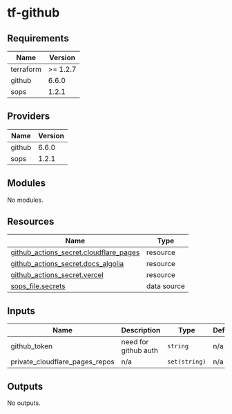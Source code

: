 # tf-github

<!-- BEGIN_TF_DOCS -->
## Requirements

| Name | Version |
|------|---------|
| terraform | >= 1.2.7 |
| github | 6.6.0 |
| sops | 1.2.1 |

## Providers

| Name | Version |
|------|---------|
| github | 6.6.0 |
| sops | 1.2.1 |

## Modules

No modules.

## Resources

| Name | Type |
|------|------|
| [github_actions_secret.cloudflare_pages](https://registry.terraform.io/providers/integrations/github/6.6.0/docs/resources/actions_secret) | resource |
| [github_actions_secret.docs_algolia](https://registry.terraform.io/providers/integrations/github/6.6.0/docs/resources/actions_secret) | resource |
| [github_actions_secret.vercel](https://registry.terraform.io/providers/integrations/github/6.6.0/docs/resources/actions_secret) | resource |
| [sops_file.secrets](https://registry.terraform.io/providers/carlpett/sops/1.2.1/docs/data-sources/file) | data source |

## Inputs

| Name | Description | Type | Default | Required |
|------|-------------|------|---------|:--------:|
| github\_token | need for github auth | `string` | n/a | yes |
| private\_cloudflare\_pages\_repos | n/a | `set(string)` | n/a | yes |

## Outputs

No outputs.
<!-- END_TF_DOCS -->
